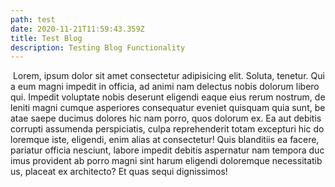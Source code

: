 ```yaml
---
path: test
date: 2020-11-21T11:59:43.359Z
title: Test Blog
description: Testing Blog Functionality
---
```

 Lorem, ipsum dolor sit amet consectetur adipisicing elit. Soluta, tenetur. Quia eum magni impedit in officia, ad animi nam delectus nobis dolorum libero qui. Impedit voluptate nobis deserunt eligendi eaque eius rerum nostrum, deleniti magni cumque asperiores consequatur eveniet quisquam quia sunt, beatae saepe ducimus dolores hic nam porro, quos dolorum ex. Ea aut debitis corrupti assumenda perspiciatis, culpa reprehenderit totam excepturi hic doloremque iste, eligendi, enim alias at consectetur! Quis blanditiis ea facere, pariatur officia nesciunt, labore impedit debitis aspernatur nam tempora ducimus provident ab porro magni sint harum eligendi doloremque necessitatibus, placeat ex architecto? Et quas sequi dignissimos!